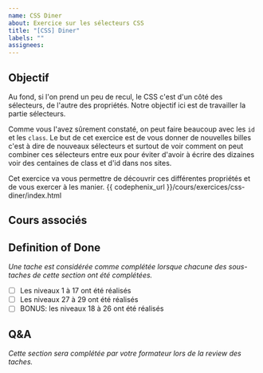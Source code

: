 ```yaml
---
name: CSS Diner
about: Exercice sur les sélecteurs CSS
title: "[CSS] Diner"
labels: ""
assignees:
---
```


## Objectif

Au fond, si l'on prend un peu de recul, le CSS c'est d'un côté des sélecteurs, de l'autre des propriétés. Notre objectif ici est de travailler la partie sélecteurs.

Comme vous l'avez sûrement constaté, on peut faire beaucoup avec les `id` et les `class`. Le but de cet exercice est de vous donner de nouvelles billes
c'est à dire de nouveaux sélecteurs et surtout de voir comment on peut combiner ces sélecteurs entre eux pour éviter d'avoir à écrire des dizaines voir des centaines de class et d'id dans nos sites.

Cet exercice va vous permettre de découvrir ces différentes propriétés et de vous exercer à les manier.
{{ codephenix_url }}/cours/exercices/css-diner/index.html

## Cours associés

## Definition of Done

_Une tache est considérée comme complétée lorsque chacune des sous-taches de cette section ont été complétées._

- [ ] Les niveaux 1 à 17 ont été réalisés
- [ ] Les niveaux 27 à 29 ont été réalisés
- [ ] BONUS: les niveaux 18 à 26 ont été réalisés

## Q&A

_Cette section sera complétée par votre formateur lors de la review des taches._
